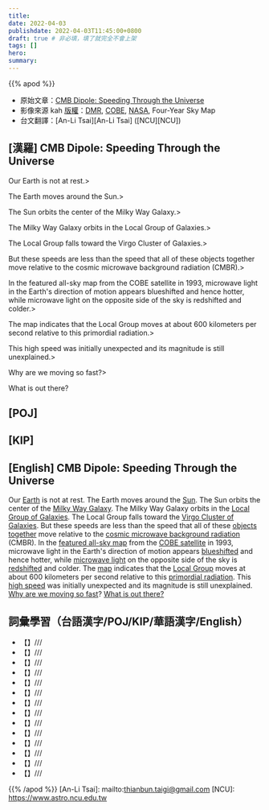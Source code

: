 ```yaml
---
title:
date: 2022-04-03
publishdate: 2022-04-03T11:45:00+0800
draft: true # 非必填，填了就完全不會上架
tags: []
hero:
summary:
---
```


{{% apod %}}

- 原始文章：[CMB Dipole: Speeding Through the Universe](https://apod.nasa.gov/apod/ap220403.html)
- 影像來源 kah [版權][copyright]：[DMR](https://lambda.gsfc.nasa.gov/product/cobe/dmr_overview.html), [COBE](https://lambda.gsfc.nasa.gov/product/cobe/), [NASA](https://www.nasa.gov/), Four-Year Sky Map
- 台文翻譯：[An-Li Tsai][An-Li Tsai] ([NCU][NCU])

## [漢羅] CMB Dipole: Speeding Through the Universe
Our Earth is not at rest.>

The Earth moves around the Sun.>

The Sun orbits the center of the Milky Way Galaxy.>

The Milky Way Galaxy orbits in the Local Group of Galaxies.>

The Local Group falls toward the Virgo Cluster of Galaxies.>

But these speeds are less than the speed that all of these objects together move relative to the cosmic microwave background radiation (CMBR).>

In the featured all-sky map from the COBE satellite in 1993, microwave light in the Earth's direction of motion appears blueshifted and hence hotter, while microwave light on the opposite side of the sky is redshifted and colder.>

The map indicates that the Local Group moves at about 600 kilometers per second relative to this primordial radiation.>

This high speed was initially unexpected and its magnitude is still unexplained.>

Why are we moving so fast?>

What is out there?

## [POJ]

## [KIP]

## [English] CMB Dipole: Speeding Through the Universe
Our [Earth][Earth] is not at rest.
The Earth moves around the [Sun][Sun].
The Sun orbits the center of the [Milky Way Galaxy][Milky Way Galaxy].
The Milky Way Galaxy orbits in the [Local Group of Galaxies][Local Group of Galaxies].
The Local Group falls toward the [Virgo Cluster of Galaxies][Virgo Cluster of Galaxies].
But these speeds are less than the speed that all of these [objects together][objects together] move relative to the [cosmic microwave background radiation][cosmic microwave background radiation] (CMBR).
In the [featured all-sky map][featured all-sky map] from the [COBE satellite][COBE satellite] in 1993, microwave light in the Earth's direction of motion appears [blueshifted][blueshifted] and hence hotter, while [microwave light][microwave light] on the opposite side of the sky is [redshifted][redshifted] and colder.
The [map][map] indicates that the [Local Group][Local Group] moves at about 600 kilometers per second relative to this [primordial radiation][primordial radiation].
This [high speed][high speed] was initially unexpected and its magnitude is still unexplained.
[Why are we moving so fast][Why are we moving so fast]?
[What is out there?][What is out there?]

## 詞彙學習（台語漢字/POJ/KIP/華語漢字/English）
- 【】///
- 【】///
- 【】///
- 【】///
- 【】///
- 【】///
- 【】///
- 【】///
- 【】///
- 【】///
- 【】///
- 【】///
- 【】///
- 【】///

{{% /apod %}}
[An-Li Tsai]: mailto:thianbun.taigi@gmail.com
[NCU]: https://www.astro.ncu.edu.tw

[copyright]: https://apod.nasa.gov/apod/fap/lib/about_apod.html#srapply

[Earth]:https://apod.nasa.gov/apod/ap070325.html
[Sun]:https://apod.nasa.gov/apod/ap070624.html
[Milky Way Galaxy]:https://solarsystem.nasa.gov/resources/285/the-milky-way-galaxy/
[Local Group of Galaxies]:http://www.atlasoftheuniverse.com/localgr.html
[Virgo Cluster of Galaxies]:https://apod.nasa.gov/apod/ap110422.html
[objects together]:https://apod.nasa.gov/apod/ap190806.html
[cosmic microwave background radiation]:https://www.astro.ubc.ca/people/scott/faq_basic.html
[featured all-sky map]:https://lambda.gsfc.nasa.gov/product/cobe/dmr_image.cfm
[COBE satellite]:https://en.wikipedia.org/wiki/Cosmic_Background_Explorer
[blueshifted]:https://astro.ucla.edu/~wright/doppler.htm
[microwave light]:https://science.nasa.gov/ems/06_microwaves
[redshifted]:https://en.wikipedia.org/wiki/Redshift
[map]:https://map.gsfc.nasa.gov/
[Local Group]:https://en.wikipedia.org/wiki/Local_Group
[primordial radiation]:http://www.youtube.com/watch?v=S4QWnBJvVq4
[high speed]:https://www.rover.com/blog/wp-content/uploads/2019/07/51nbKlz5ssL.jpg
[Why are we moving so fast]:https://en.wikipedia.org/wiki/Cosmic_microwave_background
[What is out there?]:https://apod.nasa.gov/apod/ap000104.html
